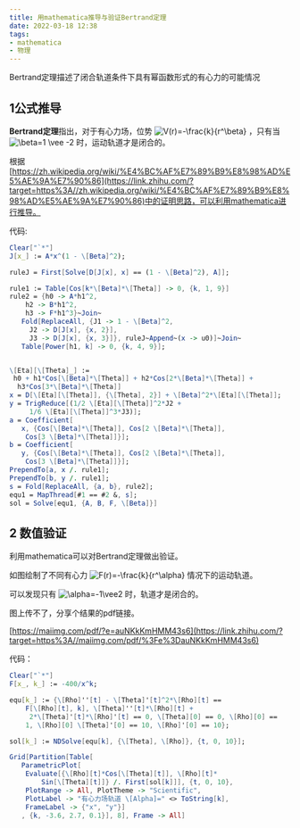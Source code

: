 ```yaml
---
title: 用mathematica推导与验证Bertrand定理
date: 2022-03-18 12:38
tags:
- mathematica
- 物理
---
```

Bertrand定理描述了闭合轨道条件下具有幂函数形式的有心力的可能情况
<!--more-->
## 1公式推导

**Bertrand定理**指出，对于有心力场，位势 ![V(r)=-\frac{k}{r^\beta}](https://www.zhihu.com/equation?tex=V%28r%29%3D-%5Cfrac%7Bk%7D%7Br%5E%5Cbeta%7D) ，只有当 ![\beta=1 \vee -2](https://www.zhihu.com/equation?tex=%5Cbeta%3D1+%5Cvee+-2) 时，运动轨道才是闭合的。

根据[https://zh.wikipedia.org/wiki/%E4%BC%AF%E7%89%B9%E8%98%AD%E5%AE%9A%E7%90%86](https://link.zhihu.com/?target=https%3A//zh.wikipedia.org/wiki/%E4%BC%AF%E7%89%B9%E8%98%AD%E5%AE%9A%E7%90%86)中的证明思路，可以利用mathematica进行推导。

代码:

```mathematica
Clear["`*"]
J[x_] := A*x^(1 - \[Beta]^2);

ruleJ = First[Solve[D[J[x], x] == (1 - \[Beta]^2), A]];

rule1 := Table[Cos[k*\[Beta]*\[Theta]] -> 0, {k, 1, 9}]
rule2 = {h0 -> A*h1^2,
    h2 -> B*h1^2,
    h3 -> F*h1^3}~Join~
   Fold[ReplaceAll, {J1 -> 1 - \[Beta]^2,
     J2 -> D[J[x], {x, 2}],
     J3 -> D[J[x], {x, 3}]}, ruleJ~Append~(x -> u0)]~Join~
   Table[Power[h1, k] -> 0, {k, 4, 9}];


\[Eta][\[Theta]_] := 
 h0 + h1*Cos[\[Beta]*\[Theta]] + h2*Cos[2*\[Beta]*\[Theta]] + 
  h3*Cos[3*\[Beta]*\[Theta]]
x = D[\[Eta][\[Theta]], {\[Theta], 2}] + \[Beta]^2*\[Eta][\[Theta]];
y = TrigReduce[(1/2 \[Eta][\[Theta]]^2*J2 + 
     1/6 \[Eta][\[Theta]]^3*J3)];
a = Coefficient[
   x, {Cos[\[Beta]*\[Theta]], Cos[2 \[Beta]*\[Theta]], 
    Cos[3 \[Beta]*\[Theta]]}];
b = Coefficient[
   y, {Cos[\[Beta]*\[Theta]], Cos[2 \[Beta]*\[Theta]], 
    Cos[3 \[Beta]*\[Theta]]}];
PrependTo[a, x /. rule1];
PrependTo[b, y /. rule1];
s = Fold[ReplaceAll, {a, b}, rule2];
equ1 = MapThread[#1 == #2 &, s];
sol = Solve[equ1, {A, B, F, \[Beta]}]
```

## 2 数值验证

利用mathematica可以对Bertrand定理做出验证。

如图绘制了不同有心力 ![F(r)=-\frac{k}{r^\alpha}](https://www.zhihu.com/equation?tex=F%28r%29%3D-%5Cfrac%7Bk%7D%7Br%5E%5Calpha%7D) 情况下的运动轨道。

可以发现只有 ![\alpha=-1\vee2](https://www.zhihu.com/equation?tex=%5Calpha%3D-1%5Cvee2) 时，轨道才是闭合的。

图上传不了，分享个结果的pdf链接。

[https://maiimg.com/pdf/?e=auNKkKmHMM43s6](https://link.zhihu.com/?target=https%3A//maiimg.com/pdf/%3Fe%3DauNKkKmHMM43s6)

代码：

```mathematica
Clear["`*"]
F[x_, k_] := -400/x^k;

equ[k_] := {\[Rho]''[t] - \[Theta]'[t]^2*\[Rho][t] == 
    F[\[Rho][t], k], \[Theta]''[t]*\[Rho][t] + 
     2*\[Theta]'[t]*\[Rho]'[t] == 0, \[Theta][0] == 0, \[Rho][0] == 
    1, \[Rho][0] \[Theta]'[0] == 10, \[Rho]'[0] == 10};

sol[k_] := NDSolve[equ[k], {\[Theta], \[Rho]}, {t, 0, 10}];

Grid[Partition[Table[
   ParametricPlot[
    Evaluate[{\[Rho][t]*Cos[\[Theta][t]], \[Rho][t]*
        Sin[\[Theta][t]]} /. First[sol[k]]], {t, 0, 10}, 
    PlotRange -> All, PlotTheme -> "Scientific", 
    PlotLabel -> "有心力场轨道 \[Alpha]=" <> ToString[k], 
    FrameLabel -> {"x", "y"}]
   , {k, -3.6, 2.7, 0.1}], 8], Frame -> All]
```



